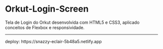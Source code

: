 # Orkut-Login-Screen
Tela de Login do Orkut desenvolvida com HTML5 e CSS3, aplicado conceitos de Flexbox e responsividade.
<hr>
deploy: https://snazzy-eclair-5b48a5.netlify.app

